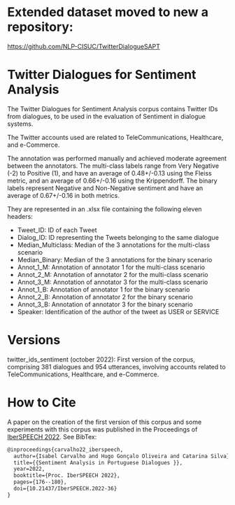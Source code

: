 # Extended dataset moved to new a repository:
https://github.com/NLP-CISUC/TwitterDialogueSAPT

# Twitter Dialogues for Sentiment Analysis
The Twitter Dialogues for Sentiment Analysis corpus contains Twitter IDs from dialogues, to be used in the evaluation of Sentiment in dialogue systems.

The Twitter accounts used are related to TeleCommunications, Healthcare, and e-Commerce.

The annotation was performed manually and achieved moderate agreement between the annotators. 
The multi-class labels range from Very Negative (-2) to Positive (1), and have an average of 0.48+/-0.13 using the Fleiss metric, and an average of 0.66+/-0.16 using the Krippendorff. 
The binary labels represent Negative and Non-Negative sentiment and have an average of 0.67+/-0.16 in both metrics.

They are represented in an .xlsx file containing the following eleven headers:

- Tweet_ID: ID of each Tweet
- Dialog_ID: ID representing the Tweets belonging to the same dialogue
- Median_Multiclass: Median of the 3 annotations for the multi-class scenario
- Median_Binary: Median of the 3 annotations for the binary scenario
- Annot_1_M: Annotation of annotator 1 for the multi-class scenario
- Annot_2_M: Annotation of annotator 2 for the multi-class scenario
- Annot_3_M: Annotation of annotator 3 for the multi-class scenario
- Annot_1_B: Annotation of annotator 1 for the binary scenario
- Annot_2_B: Annotation of annotator 2 for the binary scenario
- Annot_3_B: Annotation of annotator 3 for the binary scenario
- Speaker: Identification of the author of the tweet as USER or SERVICE

# Versions

twitter_ids_sentiment (october 2022): First version of the corpus, comprising 381 dialogues and 954 utterances, involving accounts related to TeleCommunications, Healthcare, and e-Commerce.

# How to Cite

A paper on the creation of the first version of this corpus and some experiments with this corpus was published in the Proceedings of [IberSPEECH 2022](http://iberspeech2022.ugr.es/). See BibTex:

```latex
@inproceedings{carvalho22_iberspeech,
  author={Isabel Carvalho and Hugo Gonçalo Oliveira and Catarina Silva},
  title={{Sentiment Analysis in Portuguese Dialogues }},
  year=2022,
  booktitle={Proc. IberSPEECH 2022},
  pages={176--180},
  doi={10.21437/IberSPEECH.2022-36}
}
```
